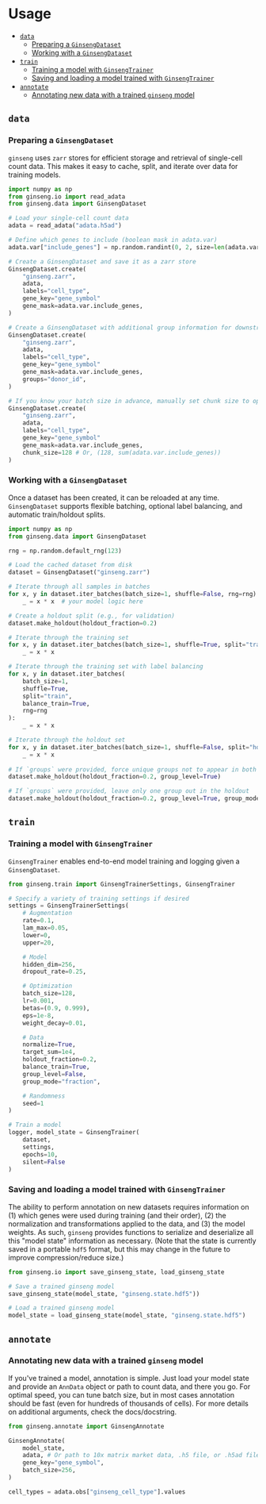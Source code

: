 # Usage

- [`data`](#data)
  - [Preparing a `GinsengDataset`](#preparing-a-ginsengdataset)
  - [Working with a `GinsengDataset`](#working-with-a-ginsengdataset)
- [`train`](#train)
  - [Training a model with `GinsengTrainer`](#training-a-model-with-ginsengtrainer)
  - [Saving and loading a model trained with `GinsengTrainer`](#saving-and-loading-a-model-trained-with-ginsengtrainer)
- [`annotate`](#annotate)
  - [Annotating new data with a trained `ginseng` model](#annotating-new-data-with-a-trained-ginseng-model)

## `data`

### Preparing a `GinsengDataset`

`ginseng` uses `zarr` stores for efficient storage and retrieval of single-cell count data.
This makes it easy to cache, split, and iterate over data for training models.

```python
import numpy as np
from ginseng.io import read_adata
from ginseng.data import GinsengDataset

# Load your single-cell count data
adata = read_adata("adata.h5ad")

# Define which genes to include (boolean mask in adata.var)
adata.var["include_genes"] = np.random.randint(0, 2, size=len(adata.var)).astype(bool)

# Create a GinsengDataset and save it as a zarr store
GinsengDataset.create(
    "ginseng.zarr",
    adata,
    labels="cell_type",
	gene_key="gene_symbol"
    gene_mask=adata.var.include_genes,
)

# Create a GinsengDataset with additional group information for downstream splitting
GinsengDataset.create(
    "ginseng.zarr",
    adata,
	labels="cell_type",
	gene_key="gene_symbol"
    gene_mask=adata.var.include_genes,
	groups="donor_id",
)

# If you know your batch size in advance, manually set chunk size to optimize throughput
GinsengDataset.create(
    "ginseng.zarr",
    adata,
	labels="cell_type",
	gene_key="gene_symbol"
    gene_mask=adata.var.include_genes,
	chunk_size=128 # Or, (128, sum(adata.var.include_genes))
)
```

### Working with a `GinsengDataset`

Once a dataset has been created, it can be reloaded at any time. `GinsengDataset` supports flexible batching, optional label balancing, and automatic train/holdout splits.

```python
import numpy as np
from ginseng.data import GinsengDataset

rng = np.random.default_rng(123)

# Load the cached dataset from disk
dataset = GinsengDataset("ginseng.zarr")

# Iterate through all samples in batches
for x, y in dataset.iter_batches(batch_size=1, shuffle=False, rng=rng):
    _ = x * x  # your model logic here

# Create a holdout split (e.g., for validation)
dataset.make_holdout(holdout_fraction=0.2)

# Iterate through the training set
for x, y in dataset.iter_batches(batch_size=1, shuffle=True, split="train", rng=rng):
    _ = x * x

# Iterate through the training set with label balancing
for x, y in dataset.iter_batches(
    batch_size=1,
    shuffle=True,
    split="train",
    balance_train=True,
	rng=rng
):
    _ = x * x

# Iterate through the holdout set
for x, y in dataset.iter_batches(batch_size=1, shuffle=False, split="holdout", rng=rng):
    _ = x * x
	
# If `groups` were provided, force unique groups not to appear in both train and holdout
dataset.make_holdout(holdout_fraction=0.2, group_level=True)

# If `groups` were provided, leave only one group out in the holdout
dataset.make_holdout(holdout_fraction=0.2, group_level=True, group_mode="loo")
```

## `train`

### Training a model with `GinsengTrainer`

`GinsengTrainer` enables end-to-end model training and logging given a `GinsengDataset`.

```python
from ginseng.train import GinsengTrainerSettings, GinsengTrainer

# Specify a variety of training settings if desired
settings = GinsengTrainerSettings(
	# Augmentation
	rate=0.1,
    lam_max=0.05,
    lower=0,
    upper=20,

    # Model
    hidden_dim=256,
    dropout_rate=0.25,

    # Optimization
    batch_size=128,
    lr=0.001,
    betas=(0.9, 0.999),
    eps=1e-8,
    weight_decay=0.01,

    # Data
    normalize=True,
    target_sum=1e4,
    holdout_fraction=0.2,
    balance_train=True,
    group_level=False,
    group_mode="fraction",

    # Randomness
    seed=1
)

# Train a model
logger, model_state = GinsengTrainer(
	dataset,
	settings,
	epochs=10,
	silent=False
)
```

### Saving and loading a model trained with `GinsengTrainer`

The ability to perform annotation on new datasets requires information on (1) which genes were used during training (and their order), (2) the normalization and transformations applied to the data, and (3) the model weights. As such, `ginseng` provides functions to serialize and deserialize all this "model state" information as necessary. (Note that the state is currently saved in a portable `hdf5` format, but this may change in the future to improve compression/reduce size.)

```python
from ginseng.io import save_ginseng_state, load_ginseng_state

# Save a trained ginseng model
save_ginseng_state(model_state, "ginseng.state.hdf5"))

# Load a trained ginseng model
model_state = load_ginseng_state(model_state, "ginseng.state.hdf5")
```

## `annotate`

### Annotating new data with a trained `ginseng` model

If you've trained a model, annotation is simple. Just load your model state and provide an `AnnData` object or path to count data, and there you go. For optimal speed, you can tune batch size, but in most cases annotation should be fast (even for hundreds of thousands of cells). For more details on additional arguments, check the docs/docstring.

```python
from ginseng.annotate import GinsengAnnotate

GinsengAnnotate(
    model_state,
    adata, # Or path to 10x matrix market data, .h5 file, or .h5ad file
    gene_key="gene_symbol",
    batch_size=256,
)

cell_types = adata.obs["ginseng_cell_type"].values
```
